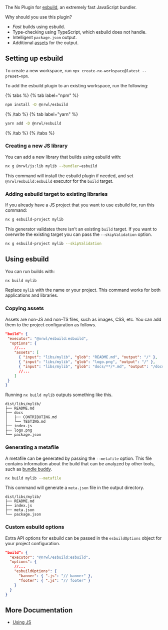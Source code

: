 The Nx Plugin for [esbuild](https://esbuild.github.io/api/), an extremely fast JavaScript bundler.

Why should you use this plugin?

- _Fast_ builds using esbuild.
- Type-checking using TypeScript, which esbuild does not handle.
- Intelligent `package.json` output.
- Additional [assets](/packages/esbuild/executors/esbuild#assets) for the output.

## Setting up esbuild

To create a new workspace, run `npx create-nx-workspace@latest --preset=npm`.

To add the esbuild plugin to an existing workspace, run the following:

{% tabs %}
{% tab label="npm" %}

```bash
npm install -D @nrwl/esbuild
```

{% /tab %}
{% tab label="yarn" %}

```bash
yarn add -D @nrwl/esbuild
```

{% /tab %}
{% /tabs %}

### Creating a new JS library

You can add a new library that builds using esbuild with:

```bash
nx g @nrwl/js:lib mylib --bundler=esbuild
```

This command will install the esbuild plugin if needed, and set `@nrwl/esbuild:esbuild` executor for the `build` target.

### Adding esbuild target to existing libraries

If you already have a JS project that you want to use esbuild for, run this command:

```bash
nx g esbuild-project mylib
```

This generator validates there isn't an existing `build` target. If you want to overwrite the existing target you can pass the `--skipValidation` option.

```bash
nx g esbuild-project mylib --skipValidation
```

## Using esbuild

You can run builds with:

```bash
nx build mylib
```

Replace `mylib` with the name or your project. This command works for both applications and libraries.

### Copying assets

Assets are non-JS and non-TS files, such as images, CSS, etc. You can add them to the project configuration as follows.

```json
"build": {
 "executor": "@nrwl/esbuild:esbuild",
  "options": {
    //...
    "assets": [
      { "input": "libs/mylib", "glob": "README.md", "output": "/" },
      { "input": "libs/mylib", "glob": "logo.png", "output": "/" },
      { "input": "libs/mylib", "glob": "docs/**/*.md", "output": "/docs" },
      //...
    ]
 }
}
```

Running `nx build mylib` outputs something like this.

```treeview
dist/libs/mylib/
├── README.md
├── docs
│   ├── CONTRIBUTING.md
│   └── TESTING.md
├── index.js
├── logo.png
└── package.json
```

### Generating a metafile

A metafile can be generated by passing the `--metafile` option. This file contains information about the build that can be analyzed by other tools, such as [bundle buddy](https://www.bundle-buddy.com/esbuild).

```bash
nx build mylib --metafile
```

This command will generate a `meta.json` file in the output directory.

```treeview
dist/libs/mylib/
├── README.md
├── index.js
├── meta.json
└── package.json
```

### Custom esbuild options

Extra API options for esbuild can be passed in the `esbuildOptions` object for your project configuration.

```json
"build": {
  "executor": "@nrwl/esbuild:esbuild",
  "options": {
    //...
    "esbuildOptions": {
      "banner": { ".js": "// banner" },
      "footer": { ".js": "// footer" }
    }
  }
}
```

## More Documentation

- [Using JS](/packages/js)
